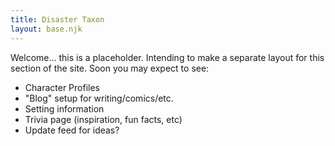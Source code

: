```yaml
---
title: Disaster Taxon
layout: base.njk
---
```


Welcome... this is a placeholder. Intending to make a separate layout for this section of the site. Soon you may expect to see:

- Character Profiles
- "Blog" setup for writing/comics/etc.
- Setting information
- Trivia page (inspiration, fun facts, etc)
- Update feed for ideas? 